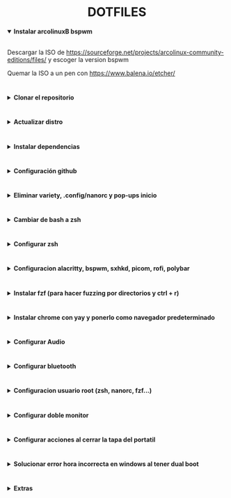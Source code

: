 <div align="center">
    <h1><strong>DOTFILES</strong></h1>
</div>

<details open>
<summary><strong>Instalar arcolinuxB bspwm</strong></summary>
<br>

Descargar la ISO de
<https://sourceforge.net/projects/arcolinux-community-editions/files/> y
escoger la version bspwm

Quemar la ISO a un pen con <https://www.balena.io/etcher/>
</details>

#

<details>
<summary><strong>Clonar el repositorio</strong></summary>
<br>

```console
git clone https://github.com/Sergio-RS/dotfiles.git ~/dotfiles
```

</details>

#

<details>
<summary><strong>Actualizar distro</strong></summary>
<br>

```console
sudo reflector -f 30 -l 30 --number 10 --verbose --save /etc/pacman.d/1mirrorlist;
sudo pacman -S archlinux-keyring; #Evitar error al actualizar 
yay -Syyyu;
sudo pacman -Syyyu;
```

</details>

#

<details>
<summary><strong>Instalar dependencias</strong></summary>
<br>

App y utilidades

```console
sudo pacman -S bspwm sxhkd rofi polybar picom dunst pulseaudio feh brightnessctl lsd playerctl flameshot bc bluez bluez-utils alacritty kitty discord neofetch powerline-common awesome-terminal-fonts
```

Fuentes

```console
yay -S nerd-fonts-cascadia-code nerd-fonts-dejavu-complete nerd-fonts-fira-code
```

</details>

# 

<details>
<summary><strong>Configuración github</strong></summary>
<br>

Setear git config y generar shh key

```console
git config --global user.name "Sergio-RS";
git config --global user.email "sergio.rodriguez.seoane@udc.es";
ssh-keygen -o -t rsa -C "sergio.rodriguez.seoane@udc.es";
cat .ssh/id_rsa.pub
```

</details>

#

<details>
<summary><strong>Eliminar variety, .config/nanorc y pop-ups inicio</strong></summary>
<br>

Eliminamos variety para que no cambie de fondo de pantalla cada cierto tiempo

```console
sudo pacman -Rns variety
```

Borrar `.config/nanorc`. Si queremos cambiar la configuracion de nano está en
`/etc/nanorc`

```console
rm -rf ~/.config/nano
```

Para poder seleccionar y copiar con el ratón y wrapear el texto en el
editor de nano haremos lo siguiente:

```console
sudo rm /etc/nanorc;
sudo cp ~/dotfiles/nanorc /etc
```

</details>

#

<details>
<summary><strong>Cambiar de bash a zsh</strong></summary>
<br>

```console
sudo chsh $USER -s /bin/zsh;
sudo chsh root -s /bin/zsh
```

Hacer un relog pulsando Super + X y despues L
</details>

#

<details>
<summary><strong>Configurar zsh</strong></summary>
<br>

```console
yay -S zsh-theme-powerlevel10k-git;
echo 'source /usr/share/zsh-theme-powerlevel10k/powerlevel10k.zsh-theme' >> ~/.zshrc
```

Cerramos la terminal, abrimos otra y hacemos

```console
p10k configure
```

Ahora instalamos los plugins en el directorio deseado

```console
sudo cp -r /usr/share/zsh/plugins/zsh-syntax-highlighting /usr/share/oh-my-zsh/plugins;
sudo git clone https://github.com/zsh-users/zsh-autosuggestions /usr/share/oh-my-zsh/plugins/zsh-autosuggestions
```

Borramos archivo `~/.zshrc` y ponemos el que tiene mi configuración

```console
rm ~/.zshrc;
cp ~/dotfiles/zsh/.zshrc ~/
```

</details>

#

<details>
<summary><strong>Configuracion alacritty, bspwm, sxhkd, picom, rofi, polybar</strong></summary>
<br>

<details open>
<summary><strong>Mediante gtheme</strong></summary>

1. Instalar gtheme <https://github.com/daavidrgz/gtheme>

2. Copiar config del desktop a la capeta correspondiente de gtheme

```console
cp -r ~/dotfiles/gtheme-sergio ~/.config/gtheme/desktops/gtheme-sergio;
cp -r ~/dotfiles/alacritty ~/.config/gtheme/desktops/gtheme-sergio/.config/alacritty
cp -r ~/dotfiles/bspwm ~/.config/gtheme/desktops/gtheme-sergio/.config/bspwm
cp -r ~/dotfiles/kitty ~/.config/gtheme/desktops/gtheme-sergio/.config/kitty
cp -r ~/dotfiles/picom ~/.config/gtheme/desktops/gtheme-sergio/.config/picom
cp -r ~/dotfiles/polybar ~/.config/gtheme/desktops/gtheme-sergio/.config/polybar
cp -r ~/dotfiles/rofi ~/.config/gtheme/desktops/gtheme-sergio/.config/rofi
cp -r ~/dotfiles/sxhkd ~/.config/gtheme/desktops/gtheme-sergio/.config/sxhkd
```

3. Setear configuracion

```console
gtheme desktop apply gtheme-sergio
```

</details>

<details>
<summary><strong>Por linea de comandos sin gtheme</strong></summary>
<br>

<details open>
<summary><strong>Cambiar archivo de alacritty</strong></summary>
<br>

Ahora vamos a cambiar los archivos de configuracion que pone la distro
automaticamente por los mios

```console
rm ~/.config/alacritty/alacritty.yml;
cp ~/dotfiles/alacritty.yml .config/alacritty/
```

</details>

<details>
<summary><strong>Setear mi configuración de bspwm, sxhkd y picom</strong></summary>
<br>

```console
rm -rf ~/.config/bspwm/*;
cp -r ~/dotfiles/bspwm/* ~/.config/bspwm/;
betterlockscreen -u ~/.config/bspwm/betterlockscreen.png
```

1. Asegurarse que en el fichero `.config/bspwm/bspwmrc` la variable
***primary_monitor*** coincide con el monitor que queremos usar como principal. Para consultar los monitores podemos usar xrandr

2. Asegurarse que en el fichero `.config/bspwm/autostart.sh` la variable
***external_monitor*** coincide con el monitor que queremos usar como secundario.

</details>

<details>
<summary><strong>Configurar rofi (buscador de aplicaciones)</strong></summary>
<br>

```console
rm -rf ~/.config/rofi/*;
cp ~/dotfiles/rofi/* ~/.config/rofi
```

</details>

<details>
<summary><strong>Setear mi Polybar</strong></summary>
<br>

Elegir el comando para copiar la polybar de desktop o de laptop

```console
rm -rf ~/.config/polybar/*;
cp -r ~/dotfiles/polybar/* ~/.config/polybar/
#Polybar de desktop
cp ~/dotfiles/polybar-configs/desktop/config ~/.config/polybar/
#Polybar de laptop
cp ~/dotfiles/polybar-configs/laptop/config ~/.config/polybar/
```

</details>
</details>
</details>

#

<details>
<summary><strong>Instalar fzf (para hacer fuzzing por directorios y ctrl + r)</strong></summary>
<br>

```console
git clone --depth 1 https://github.com/junegunn/fzf.git ~/.fzf;
~/.fzf/install
```

</details>

#

<details>
<summary><strong>Instalar chrome con yay y ponerlo como navegador
predeterminado</strong></summary>
<br>

```console
yay -S google-chrome;
export BROWSER="";
xdg-settings set default-web-browser google-chrome.desktop
```

</details>

#

<details>
<summary><strong>Configurar Audio</strong></summary>
<br>

```console
pavucontrol
```

1. Ir a la pestaña Configuration
2. Elegir los perfiles que queramos para cada salida de audio. Poner en Off si
no queremos usar nunca esa salida
3. Ir a la pestaña Output Devices
4. Seleccionar como fallback (cuadrado derecho con icono circular y un tick)
el audio principal

</details>

#

<details>
<summary><strong>Configurar bluetooth</strong></summary>
<br>

Setear Autoenable=true en `/etc/bluetooth/main.conf`

Mirar si el servicio de bluetooth está corriendo. En caso de que no lo estea
iniciarlo y activarlo para la siguiente vez que se encienda el pc

```console
sudo systemctl status bluetooth.service
sudo systemctl start bluetooth.service
sudo systemctl enable bluetooth.service
```

Ahora vamos a configurar algún dispositivo bluetooth

```console
bluetoothctl
#Dentro de la consola de bluetoothctl
power on
#agent on y default para que conecte automáticamente cualquiera dispositivo bluetooth que estea en modo trusted
agent on
default-agent
#Ahora escaneamos dispositivos
scan on
#Una vez tengamos el que queremos 
trust *MAC* #MAC es la del dispositivo que queremos
pair *MAC*
#Nos pedirá o que aceptemos el código o que lo escribamos para hacer el pairing
connect *MAC*
```

</details>

#

<details>
<summary><strong>Configuracion usuario root (zsh, nanorc, fzf...)</strong></summary>
<br>

Haremos un link simbólico. La zsh de root apuntará a la del usuario normal.
Poner en ***USUARIO*** el nombre de usuario que se usa normalmente

```console
sudo su;
ln -s -f /home/USUARIO/.zshrc /root/.zshrc;
#Cerramos terminal y abrimos otra
sudo su;
#Configurar p10k y si no sale el promp hacemos:
p10k configure
```

Para configurar el prompt de root y que se sepa que somos superusuarios haremos
desde root:

```console
rm ~/.p10k.zsh;
cp /home/USUARIO/dotfiles/zsh/.p10k.zsh ~/
```

Borrar la carpeta `~/.config/nano` para tener las settings comunes que están en
`/etc/nanorc`

```console
rm -rf ~/.config/nano
```

Para tener en root tambien el fzf tenemos que volver a instalarlo en root.
Desde la consola de root:

```console
git clone --depth 1 https://github.com/junegunn/fzf.git ~/.fzf;
~/.fzf/install
```

</details>

#

<details>
<summary><strong>Configurar doble monitor</strong></summary>
<br>

<details open>
<summary><strong>Configuracion paso a paso</strong></summary>
<br>

Ejemplo con monitor **primario** `eDP-1` y monitor **secundario** `HDMI-1`

1. Establecer configuracion de pantalla con xrandr sin hdmi y guardarla en autorand

```console
xrandr --output eDP-1 --primary --mode 1920x1080 --rotate normal;
autorand -s undocked
```

2. Establecer configuracion de pantalla con xrandr con hdmi conectado al segundo monitor y guardarla en autorand

```console
#cambiar ultimo parametro si el monitor secundario esta a la derecha del primario por --right-of eDP-1
xrandr --output eDP-1 --primary --mode 1920x1080 --rotate normal --output HDMI-1 --mode 1920x1080 --rotate normal --left-of eDP-1;
autorand -s undocked
```

3. Copiar scripts necesarios

```console
cp ~/dotfiles/autorandr/docked/postswitch ~/.config/autorandr/docked;
cp ~/dotfiles/autorandr/undocked/postswitch ~/.config/autorandr/undocked;
cp ~/dotfiles/autorandr/preswitch ~/.config/autorandr/
```

4. Verificar que las variables ***internal_monitor*** (monitor que usaremos como
primario) y ***external_monitor*** en el fichero
`~/.config/autorandr/docked/postswitch` coinciden con los valores deseados

</details>

<details>
<summary><strong>Configurar mi caso personal</strong></summary>
<br>

```console
cp -r ~/dotfiles/autorandr/* ~/.config/autorandr
```

</details>

</details>

#

<details>
<summary><strong>Configurar acciones al cerrar la tapa del portatil</strong></summary>
<br>

```console
sudo rm /etc/systemd/logind.conf;
sudo cp ~/dotfiles/logind.conf /etc/systemd
```

Mirar si funciona correctamente haciendo un reboot. Si hai algun problema
intentar comentar todas las lineas del fichero
`/etc/systemd/logind.conf.d/do-not-suspend.conf`

```console
sudo nano /etc/systemd/logind.conf.d/do-not-suspend.conf
```

Si queremos configurarlo por interfaz grafica (menos opciones):

1. Descomentar del fichero `~/.config/bspwm/autostart.sh` la linea run `xfce4-power-manager &`
2. `Super + a` para abrir el buscador de apliaciones
3. Buscar power manager
4. Elegir las settings deseadas
5. Reboot para aplicar cambios

</details>

#

<details>
<summary><strong>Solucionar error hora incorrecta en windows al tener dual boot</strong></summary>
<br>

1. En una consola de arcolinux hacer:

```console
timedatectl set-local-rtc 1 --adjust-system-clock
```

2. Ir a windows y entrar en configuracion de fecha y hora
3. Desmarcar el boton de establecer fecha automaticamente
4. Marcar boton para establecer fecha automaticamente

</details>

#

<details>
<summary><strong>Extras</strong></summary>
<br>

Establecer login visualmente mas bonito

```console
sudo pacman -S sddm-sugar-candy-git;
sudo rm /usr/share/sddm/themes/sugar-candy/theme.conf;
sudo cp ~/dotfiles/sddm/theme.conf /usr/share/sddm/themes/sugar-candy;
sudo cp ~/dotfiles/sddm/sddm.conf /etc
```

Borrar todas las carpetas innecesarias de `/home/USUARIO` y crear la carpeta de descargas `downloads`

```console
rm -rf carpeta;
mkdir downloads
```

Establecer carpeta de descargas de chrome la que creamos como `downloads`

1. Ir a las settings de chrome
2. Buscar descargas en el panel de la izquierda
3. Cambiar la carpeta default por la nueva

Descargar Visual Studio Code

```console
yay -S visual-studio-code-bin
```

Emojis de google. Para visualizarlos bien en yt

```console
sudo pacman -S noto-fonts-emoji
```

Poner touchpad invertido

```console
sudo rm /etc/X11/xorg.conf.d/30-touchpad.conf;
sudo cp ~/dotfiles/30-touchpad.conf /etc/X11/xorg.conf.d/
```

Arreglar error alacritty diferentes tamaños de fuente entre 2 monitores

```console
sudo nano /etc/envioroment
#Añadir la siguiente línea
WINIT_X11_SCALE_FACTOR=1.5
```

Configurar tema de escritorio o mouse

1. `Super + a` para abrir el buscador de apliaciones
2. Buscar customize look and feel
3. Elegir las settings deseadas

Eliminar mensaje Welcome to grub! Seguir los pasos de este github

<https://github.com/ccontavalli/grub-shusher>

</details>
